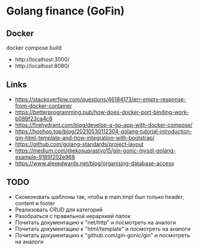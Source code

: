 # Golang finance (GoFin)

## Docker
docker compose build

- http://localhost:3000/
- http://localhost:8080/

## Links
- https://stackoverflow.com/questions/46184173/err-empty-response-from-docker-container
- https://betterprogramming.pub/how-does-docker-port-binding-work-b089f23ca4c8
- https://firehydrant.com/blog/develop-a-go-app-with-docker-compose/
- https://hoohoo.top/blog/20210530112304-golang-tutorial-introduction-gin-html-template-and-how-integration-with-bootstrap/
- https://github.com/golang-standards/project-layout
- https://medium.com/@ekosuprastyo15/gin-gonic-mysql-golang-example-9185f202e968
- https://www.alexedwards.net/blog/organising-database-access

## TODO
<!-- - Docker -->
<!-- - Postgresql -->
<!-- - Найти шаблон на bootsrap -->
- Скомоновать шаблоны так, чтобы в main.tmpl был только header, content и footer
- Реализовать CRUD для категорий
- Разобраться с правильной иерархией папок
- Почитать документацию к "net/http" и посмотреть на аналоги
- Почитать документацию к "html/template" и посмотреть на аналоги
- Почитать документацию к "github.com/gin-gonic/gin" и посмотреть на аналоги